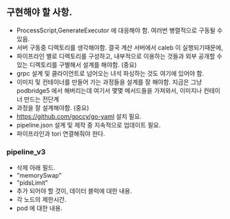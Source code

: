 ## 구현해야 할 사항.
- ProcessScript,GenerateExecutor 에 대응해야 함. 여러번 병렬적으로 구동될 수 있음.
- 서버 구동중 디렉토리를 생각해야함. 결국 계산 서버에서 caleb 이 실행되기때문에, 
- 파이프라인 별로 디렉토리를 구성하고, 내부적으로 이용하는 것들과 외부 공개할 수 있는 디렉토리를 구별해서 설계를 해야함. (중요)
- grpc 설계 및 클라이언트로 넘어오는 녀석 파싱하는 것도 여기에 있어야 함.
- 이미지 및 컨테이너를 만들어 가는 과정들을 설계를 잘 해야함. 지금은 그냥 podbridge5 에서 해버리는데 여기서 몇몇 메서드들을 가져와서, 이미지나 컨테이너 만드는 전단계 
- 과정을 잘 설계해야함. (중요)
- https://github.com/goccy/go-yaml 설치 필요.
- pipeline.json 설계 및 제작 중 지속적으로 업데이트 필요.
- 파이프라인과 tori 연결해줘야 한다.  

### pipeline_v3
- 삭제 아래 필드.
-  "memorySwap"
-  "pidsLimit" 
- 추가 되어야 할 것이, 데이터 블럭에 대한 내용.
- 각 노드의 제한시간.
- pod 에 대한 내용.
